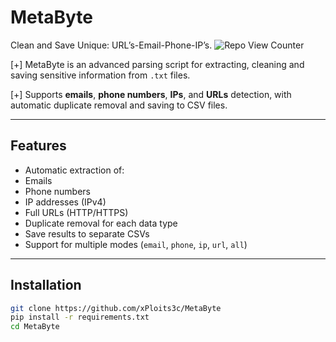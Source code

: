 # MetaByte
Clean and Save Unique: URL’s-Email-Phone-IP’s.
 ![Repo View Counter](https://profile-counter.glitch.me/MetaByte/count.svg)
 
[+] MetaByte is an advanced parsing script for extracting, cleaning and saving sensitive information from `.txt` files.

[+] Supports **emails**, **phone numbers**, **IPs**, and **URLs** detection, with automatic duplicate removal and saving to CSV files.

---

## Features

- Automatic extraction of:
- Emails
- Phone numbers
- IP addresses (IPv4)
- Full URLs (HTTP/HTTPS)
- Duplicate removal for each data type
- Save results to separate CSVs
- Support for multiple modes (`email`, `phone`, `ip`, `url`, `all`)

---

## Installation
   ```bash
   git clone https://github.com/xPloits3c/MetaByte
   pip install -r requirements.txt
   cd MetaByte
